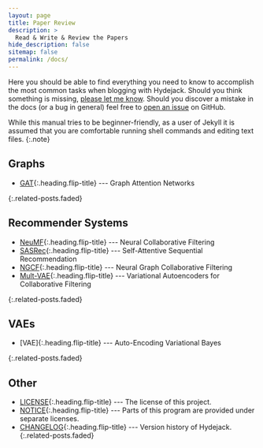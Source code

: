 ```yaml
---
layout: page
title: Paper Review
description: >
  Read & Write & Review the Papers
hide_description: false
sitemap: false
permalink: /docs/
---
```


Here you should be able to find everything you need to know to accomplish the most common tasks when blogging with Hydejack.
Should you think something is missing, [please let me know](mailto:mail@qwtel.com).
Should you discover a mistake in the docs (or a bug in general) feel free to [open an issue](https://github.com/hydecorp/hydejack/issues) on GitHub.

While this manual tries to be beginner-friendly, as a user of Jekyll it is assumed that you are comfortable running shell commands and editing text files.
{:.note}


## Graphs

* [GAT]{:.heading.flip-title} --- Graph Attention Networks

{:.related-posts.faded}

## Recommender Systems


* [NeuMF]{:.heading.flip-title} --- Neural Collaborative Filtering
* [SASRec]{:.heading.flip-title} --- Self-Attentive Sequential Recommendation
* [NGCF]{:.heading.flip-title} --- Neural Graph Collaborative Filtering
* [Mult-VAE]{:.heading.flip-title} --- Variational Autoencoders for Collaborative Filtering

{:.related-posts.faded}

## VAEs
* [VAE]{:.heading.flip-title} --- Auto-Encoding Variational Bayes

{:.related-posts.faded}

## Other
* [LICENSE]{:.heading.flip-title} --- The license of this project.
* [NOTICE]{:.heading.flip-title} --- Parts of this program are provided under separate licenses.
* [CHANGELOG]{:.heading.flip-title} --- Version history of Hydejack.
{:.related-posts.faded}


[NeuMF]: NeuMF.md
[GAT]: GAT.md
[SASRec]: SASRec.md
[NGCF]: NGCF.md
[Mult-VAE]: Mult_VAE.md

<!-- [VAE]: VAE.md -->


[install]: install.md
[upgrade]: upgrade.md
[config]: config.md
[basics]: basics.md
[writing]: writing.md
[scripts]: scripts.md
[build]: build.md
[advanced]: advanced.md
[LICENSE]: ../LICENSE.md
[NOTICE]: ../NOTICE.md
[CHANGELOG]: ../CHANGELOG.md
